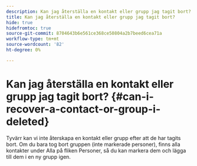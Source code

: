 ```yaml
---
description: Kan jag återställa en kontakt eller grupp jag tagit bort? - Marketo Docs - produktdokumentation
title: Kan jag återställa en kontakt eller grupp jag tagit bort?
hide: true
hidefromtoc: true
source-git-commit: 8704643b6e561ce368ce50804a2b7beed6cea71a
workflow-type: tm+mt
source-wordcount: '82'
ht-degree: 0%

---
```


# Kan jag återställa en kontakt eller grupp jag tagit bort? {#can-i-recover-a-contact-or-group-i-deleted}

Tyvärr kan vi inte återskapa en kontakt eller grupp efter att de har tagits bort. Om du bara tog bort gruppen (inte markerade personer), finns alla kontakter under Alla på fliken Personer, så du kan markera dem och lägga till dem i en ny grupp igen.
